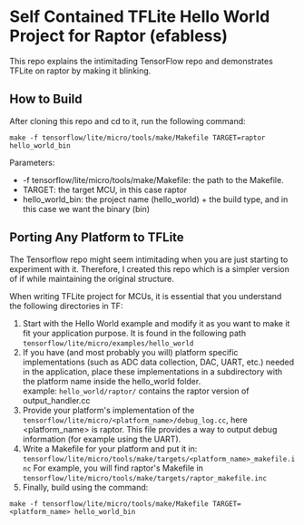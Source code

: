 # Self Contained TFLite Hello World Project for Raptor (efabless)

This repo explains the intimitading TensorFlow repo and demonstrates TFLite on raptor by making it blinking.


## How to Build

After cloning this repo and cd to it, run the following command:


```
make -f tensorflow/lite/micro/tools/make/Makefile TARGET=raptor hello_world_bin
```
Parameters:
- -f tensorflow/lite/micro/tools/make/Makefile: the path to the Makefile.
- TARGET: the target MCU, in this case raptor
- hello_world_bin: the project name (hello_world) + the build type, and in this case we want the binary (bin)


## Porting Any Platform to TFLite
The Tensorflow repo might seem intimitading when you are just starting to experiment with it. Therefore, I created this repo which is a simpler version of if while maintaining the original structure. </br>

When writing TFLite project for MCUs, it is essential that you understand the following directories in TF:
1. Start with the Hello World example and modify it as you want to make it fit your application purpose. It is found in the following path `tensorflow/lite/micro/examples/hello_world`
2. If you have (and most probably you will) platform specific implementations (such as ADC data collection, DAC, UART, etc.) needed in the application, place these implementations in a subdirectory with the platform name inside the hello_world folder. </br>
example: `hello_world/raptor/` contains the raptor version of output_handler.cc </br>
3. Provide your platform's implementation of the `tensorflow/lite/micro/<platform_name>/debug_log.cc`, here <platform_name> is raptor. This file provides a way to output debug information (for example using the UART).
4. Write a Makefile for your platform and put it in: `tensorflow/lite/micro/tools/make/targets/<platform_name>_makefile.inc`
For example, you will find raptor's Makefile in `tensorflow/lite/micro/tools/make/targets/raptor_makefile.inc`
5. Finally, build using the command:
```
make -f tensorflow/lite/micro/tools/make/Makefile TARGET=<platform_name> hello_world_bin
```